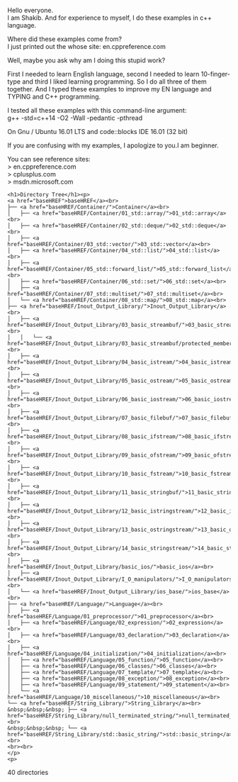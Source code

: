 
Hello everyone.  
I am Shakib. And for experience to myself, I do these examples in c++ language.

Where did these examples come from?  
I just printed out the whose site: en.cppreference.com
      
Well, maybe you ask why am I doing this stupid work?

First I needed to learn English language, second I needed to learn 10-finger-type
and third I liked learning programming. So I do all three of them together. And I
typed these examples to improve my EN language and TYPING and C++ programming.

I tested all these examples with this command-line argument:  
g++ -std=c++14 -O2 -Wall -pedantic -pthread

On Gnu / Ubuntu 16.01 LTS and code::blocks IDE 16.01 (32 bit)  

If you are confusing with my examples, I apologize to you.I am beginner.  
  
You can see reference sites:  
    > en.cppreference.com  
    > cplusplus.com  
    > msdn.microsoft.com  



	<h1>Directory Tree</h1><p>
	<a href="baseHREF">baseHREF</a><br>
	├── <a href="baseHREF/Container/">Container</a><br>
	│   ├── <a href="baseHREF/Container/01_std::array/">01_std::array</a><br>
	│   ├── <a href="baseHREF/Container/02_std::deque/">02_std::deque</a><br>
	│   ├── <a href="baseHREF/Container/03_std::vector/">03_std::vector</a><br>
	│   ├── <a href="baseHREF/Container/04_std::list/">04_std::list</a><br>
	│   ├── <a href="baseHREF/Container/05_std::forward_list/">05_std::forward_list</a><br>
	│   ├── <a href="baseHREF/Container/06_std::set/">06_std::set</a><br>
	│   ├── <a href="baseHREF/Container/07_std::multiset/">07_std::multiset</a><br>
	│   └── <a href="baseHREF/Container/08_std::map/">08_std::map</a><br>
	├── <a href="baseHREF/Inout_Output_Library/">Inout_Output_Library</a><br>
	│   ├── <a href="baseHREF/Inout_Output_Library/03_basic_streambuf/">03_basic_streambuf</a><br>
	│   │   └── <a href="baseHREF/Inout_Output_Library/03_basic_streambuf/protected_member/">protected_member</a><br>
	│   ├── <a href="baseHREF/Inout_Output_Library/04_basic_istream/">04_basic_istream</a><br>
	│   ├── <a href="baseHREF/Inout_Output_Library/05_basic_ostream/">05_basic_ostream</a><br>
	│   ├── <a href="baseHREF/Inout_Output_Library/06_basic_iostream/">06_basic_iostream</a><br>
	│   ├── <a href="baseHREF/Inout_Output_Library/07_basic_filebuf/">07_basic_filebuf</a><br>
	│   ├── <a href="baseHREF/Inout_Output_Library/08_basic_ifstream/">08_basic_ifstream</a><br>
	│   ├── <a href="baseHREF/Inout_Output_Library/09_basic_ofstream/">09_basic_ofstream</a><br>
	│   ├── <a href="baseHREF/Inout_Output_Library/10_basic_fstream/">10_basic_fstream</a><br>
	│   ├── <a href="baseHREF/Inout_Output_Library/11_basic_stringbuf/">11_basic_stringbuf</a><br>
	│   ├── <a href="baseHREF/Inout_Output_Library/12_basic_istringstream/">12_basic_istringstream</a><br>
	│   ├── <a href="baseHREF/Inout_Output_Library/13_basic_ostringstream/">13_basic_ostringstream</a><br>
	│   ├── <a href="baseHREF/Inout_Output_Library/14_basic_stringstream/">14_basic_stringstream</a><br>
	│   ├── <a href="baseHREF/Inout_Output_Library/basic_ios/">basic_ios</a><br>
	│   ├── <a href="baseHREF/Inout_Output_Library/I_O_manipulators/">I_O_manipulators</a><br>
	│   └── <a href="baseHREF/Inout_Output_Library/ios_base/">ios_base</a><br>
	├── <a href="baseHREF/Language/">Language</a><br>
	│   ├── <a href="baseHREF/Language/01_preprocessor/">01_preprocessor</a><br>
	│   ├── <a href="baseHREF/Language/02_expression/">02_expression</a><br>
	│   ├── <a href="baseHREF/Language/03_declaration/">03_declaration</a><br>
	│   ├── <a href="baseHREF/Language/04_initialization/">04_initialization</a><br>
	│   ├── <a href="baseHREF/Language/05_function/">05_function</a><br>
	│   ├── <a href="baseHREF/Language/06_classes/">06_classes</a><br>
	│   ├── <a href="baseHREF/Language/07_template/">07_template</a><br>
	│   ├── <a href="baseHREF/Language/08_exception/">08_exception</a><br>
	│   ├── <a href="baseHREF/Language/09_statement/">09_statement</a><br>
	│   └── <a href="baseHREF/Language/10_miscellaneous/">10_miscellaneous</a><br>
	└── <a href="baseHREF/String_Library/">String_Library</a><br>
	&nbsp;&nbsp;&nbsp; ├── <a href="baseHREF/String_Library/null_terminated_string/">null_terminated_string</a><br>
	&nbsp;&nbsp;&nbsp; └── <a href="baseHREF/String_Library/std::basic_string/">std::basic_string</a><br>
	<br><br>
	</p>
	<p>

40 directories
